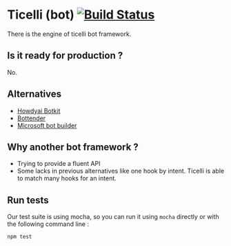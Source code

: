 # Ticelli (bot) [![Build Status](https://travis-ci.org/ticelli/bot.svg?branch=master)](https://travis-ci.org/ticelli/bot)

There is the engine of ticelli bot framework.

## Is it ready for production ?

No.

## Alternatives

* [Howdyai Botkit](https://github.com/howdyai/botkit)
* [Bottender](https://github.com/Yoctol/bottender)
* [Microsoft bot builder](https://github.com/Microsoft/BotBuilder)

## Why another bot framework ?

* Trying to provide a fluent API
* Some lacks in previous alternatives like one hook by intent. Ticelli is able to match many hooks for an intent.

## Run tests

Our test suite is using mocha, so you can run it using `mocha` directly or with the following command line :

```bash
npm test
```
